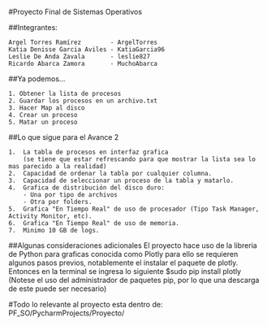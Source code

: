 #Proyecto Final de Sistemas Operativos

##Integrantes:
```
Argel Torres Ramírez        - ArgelTorres
Katia Denisse Garcia Aviles - KatiaGarcia96
Leslie De Anda Zavala       - leslie827
Ricardo Abarca Zamora       - MuchoAbarca
```
##Ya podemos...

```
1. Obtener la lista de procesos
2. Guardar los procesos en un archivo.txt
3. Hacer Map al disco
4. Crear un proceso
5. Matar un proceso
```

##Lo que sigue para el Avance 2

```
1.  La tabla de procesos en interfaz grafica 
    (se tiene que estar refrescando para que mostrar la lista sea lo mas parecido a la realidad)
2.  Capacidad de ordenar la tabla por cualquier columna.
3.  Capacidad de seleccionar un proceso de la tabla y matarlo.
4.  Grafica de distribución del disco duro:
    - Una por tipo de archivos
    - Otra por folders.
5.  Grafica "En Tiempo Real" de uso de procesador (Tipo Task Manager, Activity Monitor, etc).
6.  Grafica "En Tiempo Real" de uso de memoria.
7.  Minimo 10 GB de logs.
```
##Algunas consideraciones adicionales
El proyecto hace uso de la libreria de Python para graficas conocida como Plotly para ello se requieren algunos pasos previos, notablemente el instalar el paquete de plotly. Entonces en la terminal se ingresa lo siguiente
$sudo pip install plotly
(Notese el uso del administrador de paquetes pip, por lo que una descarga de este puede ser necesario)

#Todo lo relevante al proyecto esta dentro de: PF_SO/PycharmProjects/Proyecto/
